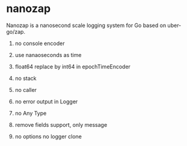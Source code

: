# nanozap
Nanozap is a nanosecond scale logging system for Go based on uber-go/zap.

1. no console encoder

2. use nanaoseconds as time

3. float64 replace by int64 in epochTimeEncoder

4. no stack

5. no caller

6. no error output in Logger

7. no Any Type

8. remove fields support, only message

9. no options no logger clone
